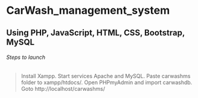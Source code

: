 # CarWash_management_system
## Using PHP, JavaScript, HTML, CSS, Bootstrap, MySQL
###### Steps to launch 
> Install Xampp.
> Start services Apache and MySQL.
> Paste carwashms folder to xampp/htdocs/.
> Open PHPmyAdmin and import carwashdb.
> Goto http://localhost/carwashms/
